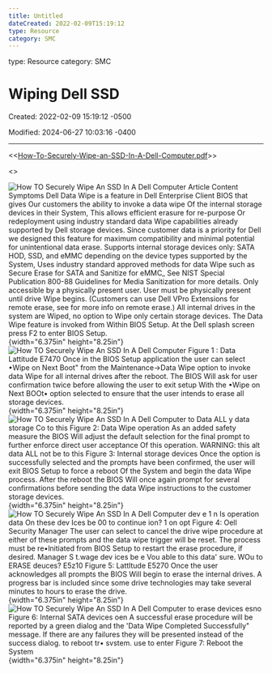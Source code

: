 ```yaml
---
title: Untitled
dateCreated: 2022-02-09T15:19:12
type: Resource
category: SMC
---
```

type: Resource
category: SMC

# Wiping Dell SSD

Created: 2022-02-09 15:19:12 -0500

Modified: 2024-06-27 10:03:16 -0400

---

<<[How-To-Securely-Wipe-an-SSD-In-A-Dell-Computer.pdf](../../../Attachments/How-To-Securely-Wipe-an-SSD-In-A-Dell-Computer.pdf)>>

<<Dell Data Wipe _ Dell US.webloc>>



![How TO Securely Wipe An SSD In A Dell Computer Article Content Symptoms Dell Data Wipe is a feature in Dell Enterprise Client BIOS that gives Our customers the ability to invoke a data wipe Of the internal storage devices in their System, This allows efficient erasure for re-purpose Or redeployment using industry standard data Wipe capabilities already supported by Dell storage devices. Since customer data is a priority for Dell we designed this feature for maximum compatibility and minimal potential for unintentional data erase. Supports internal storage devices only: SATA HOD, SSD, and eMMC depending on the device types supported by the System, Uses industry standard approved methods for data Wipe such as Secure Erase for SATA and Sanitize for eMMC_ See NIST Special Publication 800-88 Guidelines for Media Sanitization for more details. Only accessible by a physically present user. User must be physically present until drive Wipe begins. (Customers can use Dell VPro Extensions for remote erase, see for more info on remote erase.) All internal drives in the system are Wiped, no option to Wipe only certain storage devices. The Data Wipe feature is invoked from Within BIOS Setup. At the Dell splash screen press F2 to enter BIOS Setup. ](../../../Attachments/General-Technician-Wiping-Dell-SSD-image1.png){width="6.375in" height="8.25in"}![How TO Securely Wipe An SSD In A Dell Computer Figure 1 : Data Lattitude E7470 Once in the BIOS Setup application the user can select •Wipe on Next Boot" from the Maintenance->Data Wipe option to invoke data Wipe for all internal drives after the reboot. The BIOS Will ask for user confirmation twice before allowing the user to exit setup With the •Wipe on Next BOOt• option selected to ensure that the user intends to erase all storage devices. ](../../../Attachments/General-Technician-Wiping-Dell-SSD-image2.png){width="6.375in" height="8.25in"}![How TO Securely Wipe An SSD In A Dell Computer to Data ALL y data storage Co to this Figure 2: Data Wipe operation As an added safety measure the BIOS Will adjust the default selection for the final prompt to further enforce direct user acceptance Of this operation. WARNING: this alt data ALL not be to this Figure 3: Internal storage devices Once the option is successfully selected and the prompts have been confirmed, the user will exit BIOS Setup to force a reboot Of the System and begin the data Wipe process. After the reboot the BIOS Will once again prompt for several confirmations before sending the data Wipe instructions to the customer storage devices. ](../../../Attachments/General-Technician-Wiping-Dell-SSD-image3.png){width="6.375in" height="8.25in"}![How TO Securely Wipe An SSD In A Dell Computer dev e 1 n Is operation data On these dev Ices be 00 to continue ion? 1 on opt Figure 4: Oell Security Manager The user can select to cancel the drive wipe procedure at either of these prompts and the data wipe trigger will be reset. The process must be re•lnitiated from BIOS Setup to restart the erase procedure, if desired. Manager S t.wage dev ices be e Vou able to this data' sure. WOu to ERASE deuces? E5z10 Figure 5: Lattltude E5270 Once the user acknowledges all prompts the BIOS Will begin to erase the internal drives. A progress bar is included since some drive technologies may take several minutes to hours to erase the drive. ](../../../Attachments/General-Technician-Wiping-Dell-SSD-image4.png){width="6.375in" height="8.25in"}![How TO Securely Wipe An SSD In A Dell Computer to erase devices esno Figure 6: Internal SATA devices oen A successful erase procedure will be reported by a green dialog and the 'Data Wipe Completed Successfully" message. If there are any failures they will be presented instead of the success dialog. to reboot tr• svstem. use to enter Figure 7: Reboot the System ](../../../Attachments/General-Technician-Wiping-Dell-SSD-image5.png){width="6.375in" height="8.25in"}





